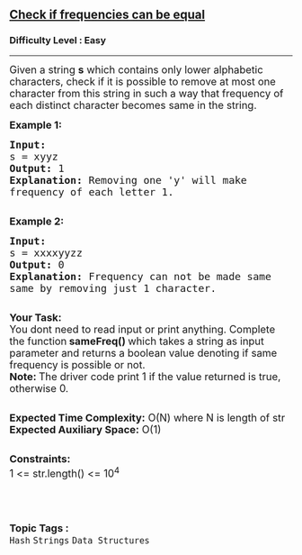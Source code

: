 <h2><a href="https://practice.geeksforgeeks.org/problems/check-frequencies4211/1?page=1&difficulty[]=0&status[]=unsolved&sortBy=submissions">Check if frequencies can be equal</a></h2><h3>Difficulty Level : Easy</h3><hr><div class="problems_problem_content__Xm_eO"><p><span style="font-size:18px">Given a string <strong>s</strong> which contains only lower alphabetic characters, check if it is possible to remove at most one character from this string in such a way that frequency of each distinct character becomes same in the string.</span></p>

<p><strong><span style="font-size:18px">Example 1:</span></strong></p>

<pre><span style="font-size:18px"><strong>Input:</strong>
s = xyyz
<strong>Output:</strong> 1 
<strong>Explanation:</strong> Removing one 'y' will make 
frequency of each letter 1.</span></pre>

<p><br>
<span style="font-size:18px"><strong>Example 2:</strong></span></p>

<pre><span style="font-size:18px"><strong>Input:</strong>
s = xxxxyyzz
<strong>Output:</strong> 0
<strong>Explanation:</strong> Frequency can not be made same 
same by removing just 1 character.</span></pre>

<p><br>
<span style="font-size:18px"><strong>Your Task: &nbsp;</strong><br>
You dont need to read input or print anything. Complete the function<strong> sameFreq() </strong>which takes a string as input parameter and returns a boolean value denoting if same frequency is possible or not.<br>
<strong>Note:&nbsp;</strong>The driver code print 1 if the value returned is true, otherwise 0.</span></p>

<p><br>
<span style="font-size:18px"><strong>Expected Time Complexity:</strong> O(N) where N is length of str<br>
<strong>Expected Auxiliary Space:</strong> O(1)</span></p>

<p><br>
<span style="font-size:18px"><strong>Constraints:</strong><br>
1 &lt;= str.length() &lt;= 10<sup>4</sup></span></p>

<p>&nbsp;</p>
</div><br><p><span style=font-size:18px><strong>Topic Tags : </strong><br><code>Hash</code>&nbsp;<code>Strings</code>&nbsp;<code>Data Structures</code>&nbsp;